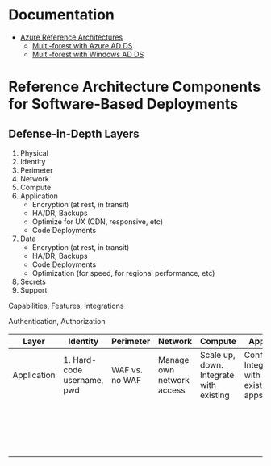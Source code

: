 # Documentation
- [Azure Reference Architectures](https://docs.microsoft.com/en-us/azure/architecture/browse/)
   - [Multi-forest with Azure AD DS](https://docs.microsoft.com/en-us/azure/architecture/example-scenario/wvd/multi-forest-azure-managed)
   - [Multi-forest with Windows AD DS](https://docs.microsoft.com/en-us/azure/architecture/example-scenario/wvd/multi-forest)

# Reference Architecture Components for Software-Based Deployments

## Defense-in-Depth Layers

1. Physical
1. Identity
1. Perimeter
1. Network
1. Compute
1. Application
    - Encryption (at rest, in transit)
    - HA/DR, Backups
    - Optimize for UX (CDN, responsive, etc)
    - Code Deployments
3. Data
    - Encryption (at rest, in transit)
    - HA/DR, Backups
    - Code Deployments
    - Optimization (for speed, for regional performance, etc)
1. Secrets
2. Support

Capabilities, Features, Integrations

Authentication, Authorization

| **Layer**   | **Identity**               | **Perimeter**  | **Network**               | **Compute**                             | **Application**                                     | **Data**  | **Secrets** |
|-------------|----------------------------|----------------|---------------------------|-----------------------------------------|-----------------------------------------------------|-----------|-------------|
| Application | 1. Hard-code username, pwd | WAF vs. no WAF | Manage own network access | Scale up, down. Integrate with existing | Configuration. Integration with existing/other apps | Access to | Access to   |
|             |                            |                |                           |                                         |                                                     |           |             |
|             |                            |                |                           |                                         |                                                     |           |             |
|             |                            |                |                           |                                         |                                                     |           |             |
|             |                            |                |                           |                                         |                                                     |           |             |
|             |                            |                |                           |                                         |                                                     |           |             |
|             |                            |                |                           |                                         |                                                     |           |             |
|             |                            |                |                           |                                         |                                                     |           |             |
|             |                            |                |                           |                                         |                                                     |           |             |
|             |                            |                |                           |                                         |                                                     |           |             |
|             |                            |                |                           |                                         |                                                     |           |             |
|             |                            |                |                           |                                         |                                                     |           |             |
|             |                            |                |                           |                                         |                                                     |           |             |
|             |                            |                |                           |                                         |                                                     |           |             |
|             |                            |                |                           |                                         |                                                     |           |             |
|             |                            |                |                           |                                         |                                                     |           |             |
|             |                            |                |                           |                                         |                                                     |           |             |
|             |                            |                |                           |                                         |                                                     |           |             |
|             |                            |                |                           |                                         |                                                     |           |             |
